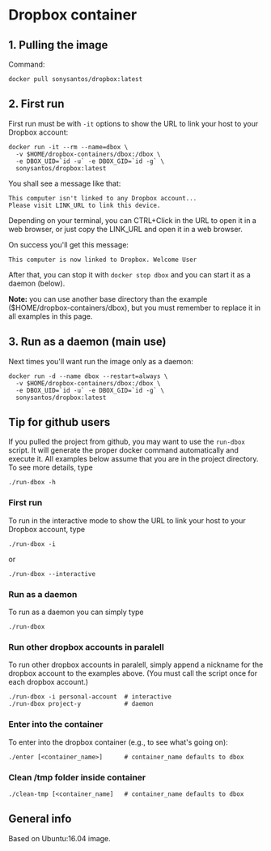 # Dropbox container

## 1. Pulling the image

Command:

    docker pull sonysantos/dropbox:latest


## 2. First run

First run must be with `-it` options to show the URL to link your host to your Dropbox account:

    docker run -it --rm --name=dbox \
      -v $HOME/dropbox-containers/dbox:/dbox \
      -e DBOX_UID=`id -u` -e DBOX_GID=`id -g` \
      sonysantos/dropbox:latest


You shall see a message like that:

    This computer isn't linked to any Dropbox account...
    Please visit LINK_URL to link this device.


Depending on your terminal, you can CTRL+Click in the URL to open it in a web browser, or just copy the LINK_URL and open it in a web browser.

On success you'll get this message:

    This computer is now linked to Dropbox. Welcome User


After that, you can stop it with `docker stop dbox` and you can start it as a daemon (below).

**Note:** you can use another base directory than the example ($HOME/dropbox-containers/dbox), but you must remember to replace it in all examples in this page.

## 3. Run as a daemon (main use)

Next times you'll want run the image only as a daemon:

    docker run -d --name dbox --restart=always \
      -v $HOME/dropbox-containers/dbox:/dbox \
      -e DBOX_UID=`id -u` -e DBOX_GID=`id -g` \
      sonysantos/dropbox:latest


## Tip for github users

If you pulled the project from github, you may want to use the `run-dbox` script. It will generate the proper docker command automatically and execute it. All examples below assume that you are in the project directory. To see more details, type

    ./run-dbox -h

### First run

To run in the interactive mode to show the URL to link your host to your Dropbox account, type

    ./run-dbox -i

or

    ./run-dbox --interactive

### Run as a daemon

To run as a daemon you can simply type

    ./run-dbox

### Run other dropbox accounts in paralell

To run other dropbox accounts in paralell, simply append a nickname for the dropbox account to the examples above. (You must call the script once for each dropbox account.)

    ./run-dbox -i personal-account  # interactive
    ./run-dbox project-y            # daemon

### Enter into the container

To enter into the dropbox container (e.g., to see what's going on):

    ./enter [<container_name>]      # container_name defaults to dbox

### Clean /tmp folder inside container

    ./clean-tmp [<container_name]   # container_name defaults to dbox

## General info

Based on Ubuntu:16.04 image.
